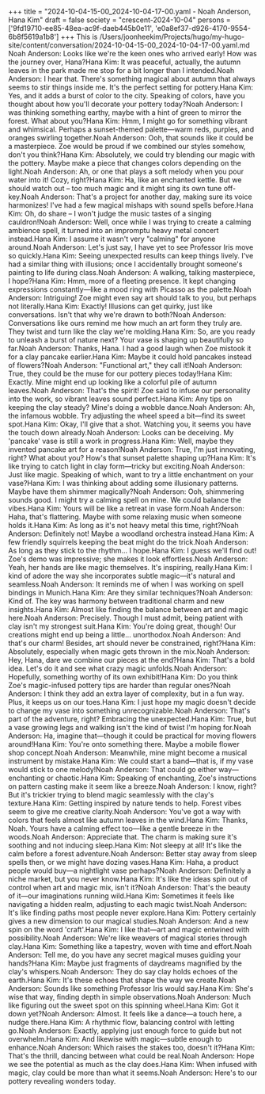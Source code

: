 +++
title = "2024-10-04-15-00_2024-10-04-17-00.yaml - Noah Anderson, Hana Kim"
draft = false
society = "crescent-2024-10-04"
persons = ['9fd19710-ee85-48ea-ac9f-daeb445b0e11', 'e0a8ef37-d926-4170-9554-6b8f5619a1b8']
+++
This is /Users/joonheekim/Projects/hugo/my-hugo-site/content/conversation/2024-10-04-15-00_2024-10-04-17-00.yaml.md
Noah Anderson: Looks like we're the keen ones who arrived early! How was the journey over, Hana?Hana Kim: It was peaceful, actually, the autumn leaves in the park made me stop for a bit longer than I intended.Noah Anderson: I hear that. There's something magical about autumn that always seems to stir things inside me. It's the perfect setting for pottery.Hana Kim: Yes, and it adds a burst of color to the city. Speaking of colors, have you thought about how you'll decorate your pottery today?Noah Anderson: I was thinking something earthy, maybe with a hint of green to mirror the forest. What about you?Hana Kim: Hmm, I might go for something vibrant and whimsical. Perhaps a sunset-themed palette—warm reds, purples, and oranges swirling together.Noah Anderson: Ooh, that sounds like it could be a masterpiece. Zoe would be proud if we combined our styles somehow, don't you think?Hana Kim: Absolutely, we could try blending our magic with the pottery. Maybe make a piece that changes colors depending on the light.Noah Anderson: Ah, or one that plays a soft melody when you pour water into it! Cozy, right?Hana Kim: Ha, like an enchanted kettle. But we should watch out – too much magic and it might sing its own tune off-key.Noah Anderson: That's a project for another day, making sure its voice harmonizes! I've had a few magical mishaps with sound spells before.Hana Kim: Oh, do share – I won't judge the music tastes of a singing cauldron!Noah Anderson: Well, once while I was trying to create a calming ambience spell, it turned into an impromptu heavy metal concert instead.Hana Kim: I assume it wasn't very "calming" for anyone around.Noah Anderson: Let's just say, I have yet to see Professor Iris move so quickly.Hana Kim: Seeing unexpected results can keep things lively. I've had a similar thing with illusions; once I accidentally brought someone's painting to life during class.Noah Anderson: A walking, talking masterpiece, I hope?Hana Kim: Hmm, more of a fleeting presence. It kept changing expressions constantly—like a mood ring with Picasso as the palette.Noah Anderson: Intriguing! Zoe might even say art should talk to you, but perhaps not literally.Hana Kim: Exactly! Illusions can get quirky, just like conversations. Isn't that why we're drawn to both?Noah Anderson: Conversations like ours remind me how much an art form they truly are. They twist and turn like the clay we're molding.Hana Kim: So, are you ready to unleash a burst of nature next? Your vase is shaping up beautifully so far.Noah Anderson: Thanks, Hana. I had a good laugh when Zoe mistook it for a clay pancake earlier.Hana Kim: Maybe it could hold pancakes instead of flowers?Noah Anderson: "Functional art," they call it!Noah Anderson: True, they could be the muse for our pottery pieces today!Hana Kim: Exactly. Mine might end up looking like a colorful pile of autumn leaves.Noah Anderson: That's the spirit! Zoe said to infuse our personality into the work, so vibrant leaves sound perfect.Hana Kim: Any tips on keeping the clay steady? Mine's doing a wobble dance.Noah Anderson: Ah, the infamous wobble. Try adjusting the wheel speed a bit—find its sweet spot.Hana Kim: Okay, I'll give that a shot. Watching you, it seems you have the touch down already.Noah Anderson: Looks can be deceiving. My 'pancake' vase is still a work in progress.Hana Kim: Well, maybe they invented pancake art for a reason!Noah Anderson: True, I'm just innovating, right? What about you? How's that sunset palette shaping up?Hana Kim: It's like trying to catch light in clay form—tricky but exciting.Noah Anderson: Just like magic. Speaking of which, want to try a little enchantment on your vase?Hana Kim: I was thinking about adding some illusionary patterns. Maybe have them shimmer magically?Noah Anderson: Ooh, shimmering sounds good. I might try a calming spell on mine. We could balance the vibes.Hana Kim: Yours will be like a retreat in vase form.Noah Anderson: Haha, that's flattering. Maybe with some relaxing music when someone holds it.Hana Kim: As long as it's not heavy metal this time, right?Noah Anderson: Definitely not! Maybe a woodland orchestra instead.Hana Kim: A few friendly squirrels keeping the beat might do the trick.Noah Anderson: As long as they stick to the rhythm... I hope.Hana Kim: I guess we'll find out! Zoe's demo was impressive; she makes it look effortless.Noah Anderson: Yeah, her hands are like magic themselves. It's inspiring, really.Hana Kim: I kind of adore the way she incorporates subtle magic—it's natural and seamless.Noah Anderson: It reminds me of when I was working on spell bindings in Munich.Hana Kim: Are they similar techniques?Noah Anderson: Kind of. The key was harmony between traditional charm and new insights.Hana Kim: Almost like finding the balance between art and magic here.Noah Anderson: Precisely. Though I must admit, being patient with clay isn't my strongest suit.Hana Kim: You're doing great, though! Our creations might end up being a little... unorthodox.Noah Anderson: And that's our charm! Besides, art should never be constrained, right?Hana Kim: Absolutely, especially when magic gets thrown in the mix.Noah Anderson: Hey, Hana, dare we combine our pieces at the end?Hana Kim: That's a bold idea. Let's do it and see what crazy magic unfolds.Noah Anderson: Hopefully, something worthy of its own exhibit!Hana Kim: Do you think Zoe's magic-infused pottery tips are harder than regular ones?Noah Anderson: I think they add an extra layer of complexity, but in a fun way. Plus, it keeps us on our toes.Hana Kim: I just hope my magic doesn't decide to change my vase into something unrecognizable.Noah Anderson: That's part of the adventure, right? Embracing the unexpected.Hana Kim: True, but a vase growing legs and walking isn't the kind of twist I'm hoping for.Noah Anderson: Ha, imagine that—though it could be practical for moving flowers around!Hana Kim: You're onto something there. Maybe a mobile flower shop concept.Noah Anderson: Meanwhile, mine might become a musical instrument by mistake.Hana Kim: We could start a band—that is, if my vase would stick to one melody!Noah Anderson: That could go either way—enchanting or chaotic.Hana Kim: Speaking of enchanting, Zoe's instructions on pattern casting make it seem like a breeze.Noah Anderson: I know, right? But it's trickier trying to blend magic seamlessly with the clay's texture.Hana Kim: Getting inspired by nature tends to help. Forest vibes seem to give me creative clarity.Noah Anderson: You've got a way with colors that feels almost like autumn leaves in the wind.Hana Kim: Thanks, Noah. Yours have a calming effect too—like a gentle breeze in the woods.Noah Anderson: Appreciate that. The charm is making sure it's soothing and not inducing sleep.Hana Kim: Not sleepy at all! It's like the calm before a forest adventure.Noah Anderson: Better stay away from sleep spells then, or we might have dozing vases.Hana Kim: Haha, a product people would buy—a nightlight vase perhaps?Noah Anderson: Definitely a niche market, but you never know.Hana Kim: It's like the ideas spin out of control when art and magic mix, isn't it?Noah Anderson: That's the beauty of it—our imaginations running wild.Hana Kim: Sometimes it feels like navigating a hidden realm, adjusting to each magic twist.Noah Anderson: It's like finding paths most people never explore.Hana Kim: Pottery certainly gives a new dimension to our magical studies.Noah Anderson: And a new spin on the word 'craft'.Hana Kim: I like that—art and magic entwined with possibility.Noah Anderson: We're like weavers of magical stories through clay.Hana Kim: Something like a tapestry, woven with time and effort.Noah Anderson: Tell me, do you have any secret magical muses guiding your hands?Hana Kim: Maybe just fragments of daydreams magnified by the clay's whispers.Noah Anderson: They do say clay holds echoes of the earth.Hana Kim: It's these echoes that shape the way we create.Noah Anderson: Sounds like something Professor Iris would say.Hana Kim: She's wise that way, finding depth in simple observations.Noah Anderson: Much like figuring out the sweet spot on this spinning wheel.Hana Kim: Got it down yet?Noah Anderson: Almost. It feels like a dance—a touch here, a nudge there.Hana Kim: A rhythmic flow, balancing control with letting go.Noah Anderson: Exactly, applying just enough force to guide but not overwhelm.Hana Kim: And likewise with magic—subtle enough to enhance.Noah Anderson: Which raises the stakes too, doesn't it?Hana Kim: That's the thrill, dancing between what could be real.Noah Anderson: Hope we see the potential as much as the clay does.Hana Kim: When infused with magic, clay could be more than what it seems.Noah Anderson: Here's to our pottery revealing wonders today.